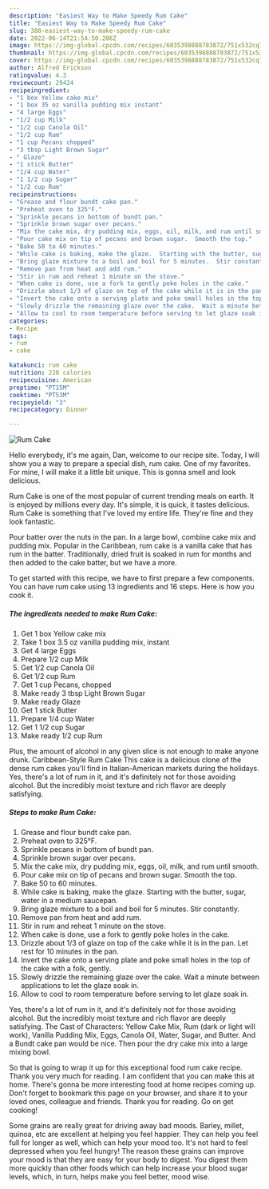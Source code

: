 ```yaml
---
description: "Easiest Way to Make Speedy Rum Cake"
title: "Easiest Way to Make Speedy Rum Cake"
slug: 388-easiest-way-to-make-speedy-rum-cake
date: 2022-06-14T21:54:50.206Z
image: https://img-global.cpcdn.com/recipes/6035398888783872/751x532cq70/rum-cake-recipe-main-photo.jpg
thumbnail: https://img-global.cpcdn.com/recipes/6035398888783872/751x532cq70/rum-cake-recipe-main-photo.jpg
cover: https://img-global.cpcdn.com/recipes/6035398888783872/751x532cq70/rum-cake-recipe-main-photo.jpg
author: Alfred Erickson
ratingvalue: 4.3
reviewcount: 29424
recipeingredient:
- "1 box Yellow cake mix"
- "1 box 35 oz vanilla pudding mix instant"
- "4 large Eggs"
- "1/2 cup Milk"
- "1/2 cup Canola Oil"
- "1/2 cup Rum"
- "1 cup Pecans chopped"
- "3 tbsp Light Brown Sugar"
- " Glaze"
- "1 stick Butter"
- "1/4 cup Water"
- "1 1/2 cup Sugar"
- "1/2 cup Rum"
recipeinstructions:
- "Grease and flour bundt cake pan."
- "Preheat oven to 325°F."
- "Sprinkle pecans in bottom of bundt pan."
- "Sprinkle brown sugar over pecans."
- "Mix the cake mix, dry pudding mix, eggs, oil, milk, and rum until smooth."
- "Pour cake mix on tip of pecans and brown sugar.  Smooth the top."
- "Bake 50 to 60 minutes."
- "While cake is baking, make the glaze.  Starting with the butter, sugar, water in a medium saucepan."
- "Bring glaze mixture to a boil and boil for 5 minutes.  Stir constantly."
- "Remove pan from heat and add rum."
- "Stir in rum and reheat 1 minute on the stove."
- "When cake is done, use a fork to gently poke holes in the cake."
- "Drizzle about 1/3 of glaze on top of the cake while it is in the pan. Let rest for 10 minutes in the pan."
- "Invert the cake onto a serving plate and poke small holes in the top of the cake with a folk, gently."
- "Slowly drizzle the remaining glaze over the cake.  Wait a minute between applications to let the glaze soak in."
- "Allow to cool to room temperature before serving to let glaze soak in."
categories:
- Recipe
tags:
- rum
- cake

katakunci: rum cake 
nutrition: 228 calories
recipecuisine: American
preptime: "PT15M"
cooktime: "PT53M"
recipeyield: "3"
recipecategory: Dinner

---
```



![Rum Cake](https://img-global.cpcdn.com/recipes/6035398888783872/751x532cq70/rum-cake-recipe-main-photo.jpg)

Hello everybody, it's me again, Dan, welcome to our recipe site. Today, I will show you a way to prepare a special dish, rum cake. One of my favorites. For mine, I will make it a little bit unique. This is gonna smell and look delicious.

Rum Cake is one of the most popular of current trending meals on earth. It is enjoyed by millions every day. It's simple, it is quick, it tastes delicious. Rum Cake is something that I've loved my entire life. They're fine and they look fantastic.

Pour batter over the nuts in the pan. In a large bowl, combine cake mix and pudding mix. Popular in the Caribbean, rum cake is a vanilla cake that has rum in the batter. Traditionally, dried fruit is soaked in rum for months and then added to the cake batter, but we have a more.


To get started with this recipe, we have to first prepare a few components. You can have rum cake using 13 ingredients and 16 steps. Here is how you cook it.

<!--inarticleads1-->

##### The ingredients needed to make Rum Cake:

1. Get 1 box Yellow cake mix
1. Take 1 box 3.5 oz vanilla pudding mix, instant
1. Get 4 large Eggs
1. Prepare 1/2 cup Milk
1. Get 1/2 cup Canola Oil
1. Get 1/2 cup Rum
1. Get 1 cup Pecans, chopped
1. Make ready 3 tbsp Light Brown Sugar
1. Make ready  Glaze
1. Get 1 stick Butter
1. Prepare 1/4 cup Water
1. Get 1 1/2 cup Sugar
1. Make ready 1/2 cup Rum


Plus, the amount of alcohol in any given slice is not enough to make anyone drunk. Caribbean-Style Rum Cake This cake is a delicious clone of the dense rum cakes you&#39;ll find in Italian-American markets during the holidays. Yes, there&#39;s a lot of rum in it, and it&#39;s definitely not for those avoiding alcohol. But the incredibly moist texture and rich flavor are deeply satisfying. 

<!--inarticleads2-->

##### Steps to make Rum Cake:

1. Grease and flour bundt cake pan.
1. Preheat oven to 325°F.
1. Sprinkle pecans in bottom of bundt pan.
1. Sprinkle brown sugar over pecans.
1. Mix the cake mix, dry pudding mix, eggs, oil, milk, and rum until smooth.
1. Pour cake mix on tip of pecans and brown sugar.  Smooth the top.
1. Bake 50 to 60 minutes.
1. While cake is baking, make the glaze.  Starting with the butter, sugar, water in a medium saucepan.
1. Bring glaze mixture to a boil and boil for 5 minutes.  Stir constantly.
1. Remove pan from heat and add rum.
1. Stir in rum and reheat 1 minute on the stove.
1. When cake is done, use a fork to gently poke holes in the cake.
1. Drizzle about 1/3 of glaze on top of the cake while it is in the pan. Let rest for 10 minutes in the pan.
1. Invert the cake onto a serving plate and poke small holes in the top of the cake with a folk, gently.
1. Slowly drizzle the remaining glaze over the cake.  Wait a minute between applications to let the glaze soak in.
1. Allow to cool to room temperature before serving to let glaze soak in.


Yes, there&#39;s a lot of rum in it, and it&#39;s definitely not for those avoiding alcohol. But the incredibly moist texture and rich flavor are deeply satisfying. The Cast of Characters: Yellow Cake Mix, Rum (dark or light will work), Vanilla Pudding Mix, Eggs, Canola Oil, Water, Sugar, and Butter. And a Bundt cake pan would be nice. Then pour the dry cake mix into a large mixing bowl. 

So that is going to wrap it up for this exceptional food rum cake recipe. Thank you very much for reading. I am confident that you can make this at home. There's gonna be more interesting food at home recipes coming up. Don't forget to bookmark this page on your browser, and share it to your loved ones, colleague and friends. Thank you for reading. Go on get cooking!

Some grains are really great for driving away bad moods. Barley, millet, quinoa, etc are excellent at helping you feel happier. They can help you feel full for longer as well, which can help your mood too. It's not hard to feel depressed when you feel hungry! The reason these grains can improve your mood is that they are easy for your body to digest. You digest them more quickly than other foods which can help increase your blood sugar levels, which, in turn, helps make you feel better, mood wise.
